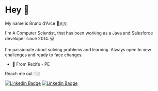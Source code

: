 # Hey 👋

My name is Bruno d'Arce 🏼‍🇧🇷

I'm A Computer Scientist, that has been working as a Java and Salesforce developer since 2014.  💻

I'm passionate about solving problems and learning. Always open to new challenges and ready to face changes.

- 📍 From Recife - PE

Reach me out 👇🏼

[![Linkedin Badge](https://img.shields.io/badge/-LinkedIn-blue?style=flat-square&logo=Linkedin&logoColor=white&link=https://www.linkedin.com/in/brunodarce/)](https://www.linkedin.com/in/brunodarce/)
[![Linkedin Badge](https://img.shields.io/badge/-Twitter-blue?style=flat-square&logo=Linkedin&logoColor=white&link=https://www.linkedin.com/in/brunodarce/)](https://www.linkedin.com/in/brunodarce/)
